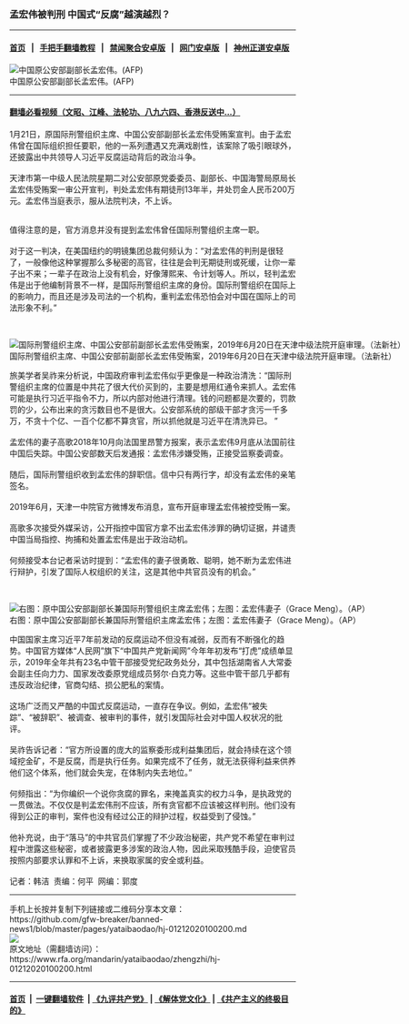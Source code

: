 ### 孟宏伟被判刑    中国式“反腐”越演越烈？
------------------------

#### [首页](https://github.com/gfw-breaker/banned-news1/blob/master/README.md) &nbsp;&nbsp;|&nbsp;&nbsp; [手把手翻墙教程](https://github.com/gfw-breaker/guides/wiki) &nbsp;&nbsp;|&nbsp;&nbsp; [禁闻聚合安卓版](https://github.com/gfw-breaker/bn-android) &nbsp;&nbsp;|&nbsp;&nbsp; [网门安卓版](https://github.com/oGate2/oGate) &nbsp;&nbsp;|&nbsp;&nbsp; [神州正道安卓版](https://github.com/SzzdOgate/update) 



<div id="headerimg">
 <img alt="中国原公安部副部长孟宏伟。(AFP)" src="https://www.rfa.org/mandarin/Xinwen/10-10072018171104.html/PSX_20181007_171420.jpg/image" title="中国原公安部副部长孟宏伟。(AFP)"/>
 <div id="headerimgcontents">
  <div id="headerimgcaption">
   <span>
    中国原公安部副部长孟宏伟。(AFP)
   </span>
   <!-- zoomattribute -->
  </div>
  <!-- headerimgcaption -->
 </div>
 <!-- headerimagecontents -->
</div>

<hr/>


#### [翻墙必看视频（文昭、江峰、法轮功、八九六四、香港反送中...）](http://167.172.214.107/home.html)

<div id="storytext">
 <div>
  <div class="slot_header">
  </div>
 </div>
 <p>
  1月21日，原国际刑警组织主席、中国公安部副部长孟宏伟受贿案宣判。由于孟宏伟曾在国际组织担任要职，他的一系列遭遇又充满戏剧性，该案除了吸引眼球外，还披露出中共领导人习近平反腐运动背后的政治斗争。
  <br/>
  <br/>
  天津市第一中级人民法院星期二对公安部原党委委员、副部长、中国海警局原局长孟宏伟受贿案一审公开宣判，判处孟宏伟有期徒刑13年半，并处罚金人民币200万元。孟宏伟当庭表示，服从法院判决，不上诉。
 </p>
 <p>
 </p>
 <p>
  <br/>
  值得注意的是，官方消息并没有提到孟宏伟曾任国际刑警组织主席一职。
  <br/>
  <br/>
  对于这一判决，在美国纽约的明镜集团总裁何频认为：“对孟宏伟的判刑是很轻了，一般像他这种掌握那么多秘密的高官，往往是会判无期徒刑或死缓，让你一辈子出不来；一辈子在政治上没有机会，好像薄熙来、令计划等人。所以，轻判孟宏伟是出于他编制背景不一样，是国际刑警组织主席的身份。国际刑警组织在国际上的影响力，而且还是涉及司法的一个机构，重判孟宏伟恐怕会对中国在国际上的司法形象不利。”
 </p>
 <p>
  <br/>
  <div class="image-inline captioned" style="width:1500px;">
   <div style="width:1500px;">
    <img alt="国际刑警组织主席、中国公安部前副部长孟宏伟受贿案，2019年6月20日在天津中级法院开庭审理。（法新社）" src="https://www.rfa.org/mandarin/yataibaodao/renquanfazhi/ql2-06202019073417.html/000_1HO2VV.jpg" title="国际刑警组织主席、中国公安部前副部长孟宏伟受贿案，2019年6月20日在天津中级法院开庭审理。（法新社）"/>
   </div>
   <div class="image-caption">
    <span style="width:1500px;">
     国际刑警组织主席、中国公安部前副部长孟宏伟受贿案，2019年6月20日在天津中级法院开庭审理。（法新社）
    </span>
    <span class="copyright">
    </span>
   </div>
  </div>
 </p>
 <p>
  旅美学者吴祚来分析说，中国政府审判孟宏伟似乎更像是一种政治清洗：“国际刑警组织主席的位置是中共花了很大代价买到的，主要是想用红通令来抓人。孟宏伟可能是执行习近平指令不力，所以内部对他进行清理。钱的问题都是次要的，罚款罚的少，公布出来的贪污数目也不是很大。公安部系统的部级干部才贪污一千多万，不贪十个亿、一百个亿都不算贪官，所以抓他就是习近平在清洗异已。 ”
  <br/>
  <br/>
  孟宏伟的妻子高歌2018年10月向法国里昂警方报案，表示孟宏伟9月底从法国前往中国后失踪。中国公安部数天后发通报：孟宏伟涉嫌受贿，正接受监察委调查。
  <br/>
  <br/>
  随后，国际刑警组织收到孟宏伟的辞职信。信中只有两行字，却没有孟宏伟的亲笔签名。
  <br/>
  <br/>
  2019年6月，天津一中院官方微博发布消息，宣布开庭审理孟宏伟被控受贿一案。
  <br/>
  <br/>
  高歌多次接受外媒采访，公开指控中国官方拿不出孟宏伟涉罪的确切证据，并谴责中国当局指控、拘捕和处置孟宏伟是出于政治动机。
  <br/>
  <br/>
  何频接受本台记者采访时提到：“孟宏伟的妻子很勇敢、聪明，她不断为孟宏伟进行辩护，引发了国际人权组织的关注，这是其他中共官员没有的机会。”
 </p>
 <p>
  <br/>
  <div class="image-inline captioned" style="width:1500px;">
   <div style="width:1500px;">
    <img alt="右图：原中国公安部副部长兼国际刑警组织主席孟宏伟；左图：孟宏伟妻子（Grace Meng）。（AP）" src="https://www.rfa.org/mandarin/yataibaodao/renquanfazhi/nu1-10192018105151.html/AP-meng-hongwei-wife.jpg" title="右图：原中国公安部副部长兼国际刑警组织主席孟宏伟；左图：孟宏伟妻子（Grace Meng）。（AP）"/>
   </div>
   <div class="image-caption">
    <span style="width:1500px;">
     右图：原中国公安部副部长兼国际刑警组织主席孟宏伟；左图：孟宏伟妻子（Grace Meng）。（AP）
    </span>
    <span class="copyright">
    </span>
   </div>
  </div>
 </p>
 <p>
  中国国家主席习近平7年前发动的反腐运动不但没有减弱，反而有不断强化的趋势。中国官方媒体“人民网”旗下“中国共产党新闻网”今年年初发布“打虎”成绩单显示，2019年全年共有23名中管干部接受党纪政务处分，其中包括湖南省人大常委会副主任向力力、国家发改委原党组成员努尔·白克力等。这些中管干部几乎都有违反政治纪律，官商勾结、损公肥私的案情。
  <br/>
  <br/>
  这场广泛而又严酷的中国式反腐运动，一直存在争议。例如，孟宏伟“被失踪”、“被辞职”、被调查、被审判的事件，就引发国际社会对中国人权状况的批评。
  <br/>
  <br/>
  吴祚告诉记者：“官方所设置的庞大的监察委形成利益集团后，就会持续在这个领域挖金矿，不是反腐，而是执行任务。如果完成不了任务，就无法获得利益来供养他们这个体系，他们就会失宠，在体制内失去地位。”
  <br/>
  <br/>
  何频指出：“为你编织一个说你贪腐的罪名，来掩盖真实的权力斗争，是执政党的一贯做法。不仅仅是判孟宏伟刑不应该，所有贪官都不应该被这样判刑。他们没有得到公正的审判，案件也没有经过公正的辩护过程，权益受到了侵蚀。”
  <br/>
  <br/>
  他补充说，由于“落马”的中共官员们掌握了不少政治秘密，共产党不希望在审判过程中泄露这些秘密，或者披露更多涉案的政治人物，因此采取残酷手段，迫使官员按照内部要求认罪和不上诉，来换取家属的安全或利益。
  <br/>
  <br/>
  记者：韩洁  责编：何平  网编：郭度
 </p>
</div>

<hr/>
手机上长按并复制下列链接或二维码分享本文章：<br/>
https://github.com/gfw-breaker/banned-news1/blob/master/pages/yataibaodao/hj-01212020100200.md <br/>
<a href='https://github.com/gfw-breaker/banned-news1/blob/master/pages/yataibaodao/hj-01212020100200.md'><img src='https://github.com/gfw-breaker/banned-news1/blob/master/pages/yataibaodao/hj-01212020100200.md.png'/></a> <br/>
原文地址（需翻墙访问）：https://www.rfa.org/mandarin/yataibaodao/zhengzhi/hj-01212020100200.html


------------------------
#### [首页](https://github.com/gfw-breaker/banned-news1/blob/master/README.md) &nbsp;|&nbsp; [一键翻墙软件](https://github.com/gfw-breaker/nogfw/blob/master/README.md) &nbsp;| [《九评共产党》](https://github.com/gfw-breaker/9ping.md/blob/master/README.md#九评之一评共产党是什么) | [《解体党文化》](https://github.com/gfw-breaker/jtdwh.md/blob/master/README.md) | [《共产主义的终极目的》](https://github.com/gfw-breaker/gczydzjmd.md/blob/master/README.md)


<img src='http://gfw-breaker.win/banned-news/pages/yataibaodao/hj-01212020100200.md' width='0px' height='0px'/>